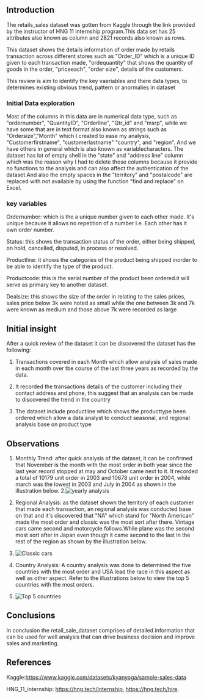 ## Introduction

  The retails_sales dataset was gotten from Kaggle through the link provided by the instructor of HNG 11 internship program.This data set has 25 attributes also known as column and 2821 records also known as rows. 
 
  This dataset shows the details information of order made by retails transaction across different stores  such as "Order_ID" which is a unique ID given to each transaction made, "ordequantity" that shows the quantity of goods in the order, "priceeach", "order size", details of the customers. 

  This review is aim to identify the key vaeriables and there data types, to determines existing obvious trend, pattern or anormalies in dataset
### Initial Data exploration
Most of the columns in this data are in numerical data type, such as "ordernumber", "QuantityID", "Orderline", "Qtr_id" and "msrp", while we have some that are in text format also known as strings such as "Ordersize","Month" which I created to ease my analysis, "Customerfirstname", "customerlastname" "country", and "region". And we have others in general which is also known as variablecharacters. 
The dataset has lot of empty shell in the "state" and "address line" column which was the reason why I had to delete those columns because it provide no functions to the analysis and can also affect the authentication of the dataset.And also the empty spaces in the "territory" and "postalcode" are replaced with not available by using the function "find and replace" on Excel.
### key variables
Ordernumber: which is the a unique number given to each other made. It's unique because it allows no repetition of a number I.e. Each other has it own order number. 

Status: this shows the transaction status of the order, either being shipped, on hold, cancelled, disputed, in process or resolved.

Productline: it shows the categories of the product being shipped inorder to be able to identify the type of the product. 

Productcode: this is the serial number of the product been ordered.it will serve as primary key to another dataset. 

Dealsize: this shows the size of the order in relating to the sales prices, sales price below 3k were noted as small while the one between 3k and 7k were known as medium and those above 7k were recorded as large   

## Initial insight 
After a quick review of the dataset it can be discovered the dataset has the following:
1. Transactions covered in each Month which allow analysis of sales made in each month over tbe course of the last three years as recorded by the data.

2. It recorded the transactions details of the customer including  their contact address and phone, this suggest that an analysis can be made to discovered the trend in the country
  
3. The dataset include productline which shows the producttype been ordered which allow a data analyst to conduct seasonal, and regional analysis base on product type 
## Observations
1. Monthly Trend: after quick analysis of the dataset, it can be confirmed that November is the month with the most order in both year since the last year record stopped at may and October came next to it. It recorded a total of 10179 unit order in 2003 and 10678 unit order in 2004, while march was the lowest in 2003 and July in 2004 as shown in the illustration below.
2.![yearly analysis](https://github.com/Danboko19/HNG-Stage-0-Report1/assets/148493509/ecd481c3-c8df-4a18-aa57-993181e9f4f1)


3. Regional Analysis: as the dataset shown the territory of each customer that made each transaction, an regional analysis was conducted base on that and it's discovered that "NA" which stand for "North American" made the most order and classic was the most sort after there. Vintage cars came second and motorcycle follows.While plane was the second most sort after in Japan even though it came second to the last in the rest of the region  as shown by the illustration below.
4. ![Classic cars](https://github.com/Danboko19/HNG-Stage-0-Report1/assets/148493509/6d420344-f91c-482a-b35d-1848e50d9fec)


5. Country Analysis: A country analysis was done to determined the five countries with the most order and USA lead the race in this aspect as well as other aspect. Refer to the illustrations below to view the top 5 countries with the most orders.
6. ![Top 5 countries](https://github.com/Danboko19/HNG-Stage-0-Report1/assets/148493509/b4c95df3-e30d-448e-9fdd-9b68f582ac04)

## Conclusions

In conclusion the retail_sale_dataset comprises of detailed information that can be used for well analysis that can drive business decision and improve sales and marketing. 
## References

Kaggle:https://www.kaggle.com/datasets/kyanyoga/sample-sales-data

HNG_11_internship: https://hng.tech/internship, 
https://hng.tech/hire. 
